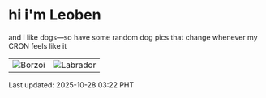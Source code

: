 # hi i'm Leoben

and i like dogs—so have some random dog pics that change whenever my CRON feels like it

|  |  |
|--------|----------|
| ![Borzoi](https://random-dog-vercel.vercel.app/api/random-borzoi?v=1761592923) | ![Labrador](https://random-dog-vercel.vercel.app/api/random-labrador?v=1761592923) |

Last updated: 2025-10-28 03:22 PHT
